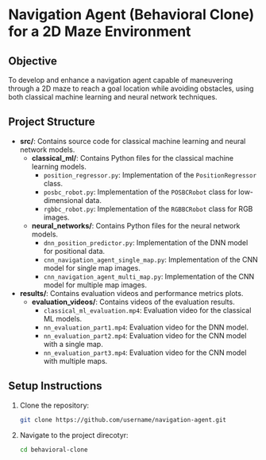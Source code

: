 # Navigation Agent (Behavioral Clone) for a 2D Maze Environment

## Objective
To develop and enhance a navigation agent capable of maneuvering through a 2D maze to reach a goal location while avoiding obstacles, using both classical machine learning and neural network techniques.

## Project Structure
- **src/**: Contains source code for classical machine learning and neural network models.
  - **classical_ml/**: Contains Python files for the classical machine learning models.
    - `position_regressor.py`: Implementation of the `PositionRegressor` class.
    - `posbc_robot.py`: Implementation of the `POSBCRobot` class for low-dimensional data.
    - `rgbbc_robot.py`: Implementation of the `RGBBCRobot` class for RGB images.
  - **neural_networks/**: Contains Python files for the neural network models.
    - `dnn_position_predictor.py`: Implementation of the DNN model for positional data.
    - `cnn_navigation_agent_single_map.py`: Implementation of the CNN model for single map images.
    - `cnn_navigation_agent_multi_map.py`: Implementation of the CNN model for multiple map images.
- **results/**: Contains evaluation videos and performance metrics plots.
  - **evaluation_videos/**: Contains videos of the evaluation results.
    - `classical_ml_evaluation.mp4`: Evaluation video for the classical ML models.
    - `nn_evaluation_part1.mp4`: Evaluation video for the DNN model.
    - `nn_evaluation_part2.mp4`: Evaluation video for the CNN model with a single map.
    - `nn_evaluation_part3.mp4`: Evaluation video for the CNN model with multiple maps.

## Setup Instructions
1. Clone the repository:
   ```sh
   git clone https://github.com/username/navigation-agent.git

2. Navigate to the project direcotyr:
   ```sh
   cd behavioral-clone
